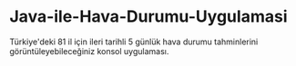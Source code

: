 # Java-ile-Hava-Durumu-Uygulamasi
Türkiye'deki 81 il için ileri tarihli 5 günlük hava durumu tahminlerini görüntüleyebileceğiniz konsol uygulaması.
